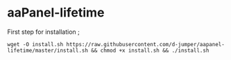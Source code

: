 # aaPanel-lifetime

First step for installation ;
```
wget -O install.sh https://raw.githubusercontent.com/d-jumper/aapanel-lifetime/master/install.sh && chmod +x install.sh && ./install.sh

```